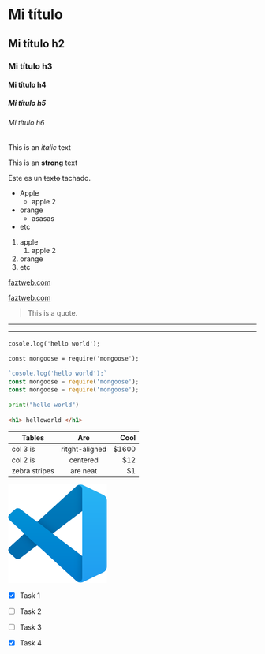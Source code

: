 <!-- HEADINGS -->

# Mi título
## Mi título h2
### Mi título h3
#### Mi título h4
##### Mi título h5
###### Mi título h6

<!-- italic -->
This is an *italic* text

<!-- strong -->
This is an **strong** text

<!-- strikethrough -->
Este es un ~~texto~~ tachado.

<!-- UL -->
* Apple
    * apple 2
* orange
  * asasas 
* etc
<!-- OL -->
1. apple
   1. apple 2
2. orange
3. etc

[faztweb.com](http://www.faztweb.com)


[faztweb.com](http://www.faztweb.com "Custom title")

> This is a quote.

---
___

`cosole.log('hello world');`


```
const mongoose = require('mongoose');
```


```javascript 
`cosole.log('hello world');`
const mongoose = require('mongoose');
const mongoose = require('mongoose');
```
```python
print("hello world")
```
```html
<h1> helloworld </h1>
```

| Tables        |      Are       |  Cool |
| ------------- | :------------: | ----: |
| col 3 is      | ritght-aligned | $1600 |
| col 2 is      |    centered    |   $12 |
| zebra stripes |    are neat    |    $1 |

<!-- Carga imagen por URL 
![Visual studio code logo](https://upload.wikimedia.org/wikipedia/commons/9/9a/Visual_Studio_Code_1.35_icon.svg)
-->

<!-- Carga imagen localmente-->
![Visual studio code logo](Visual_Studio_Code_1.35_icon.svg "VS Code logo")

<!-- GITHUB MARKDOWN -->
* [x] Task 1
* [ ] Task 2
* [ ] Task 3
* [x] Task 4

